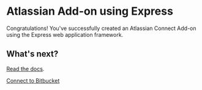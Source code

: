 # Atlassian Add-on using Express

Congratulations! You've successfully created an Atlassian Connect Add-on using the Express web application framework.

## What's next?

[Read the docs](https://bitbucket.org/atlassian/atlassian-connect-express/src/master/README.md#markdown-header-install-dependencies).

<html>
  <head>
    <link rel="stylesheet" href="https://aui-cdn.atlassian.com/aui-adg/5.9.14/css/aui.min.css" media="all">
  </head>
  <body>
    <a class="aui-button aui-button-primary"
          href="https://bitbucket.org/site/addons/authorize?descriptor_uri=https://f1e4aecd.ngrok.io/&redirect_uri=https://f1e4aecd.ngrok.io/welcome.html">
       <span class="aui-icon aui-icon-small aui-iconfont-bitbucket"></span>
       Connect to Bitbucket
    </a>
  </body>
</html>
